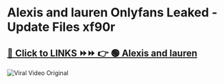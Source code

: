 
 # Alexis and lauren Onlyfans Leaked - Update Files xf90r

## <h2><a href="https://clipsfans.com/Alexis_and_lauren&ref=git">🔗 Click to LINKS ⏩⏩ 👉 🟢 Alexis and lauren </a></h2>

<a href="https://clipsfans.com/Alexis_and_lauren&ref=git" rel="nofollow" data-target="animated-image.originalLink"><img src="https://i.ibb.co.com/xMMVF88/686577567.gif" alt="Viral Video Original" style="max-width: 100%; display: inline-block;" data-target="animated-image.originalImage"></a>

